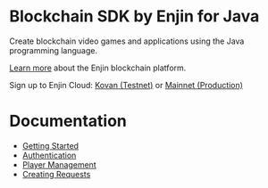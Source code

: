 # Blockchain SDK by Enjin for Java
Create blockchain video games and applications using the Java programming language.

[Learn more](https://enjin.io/) about the Enjin blockchain platform.

Sign up to Enjin Cloud: [Kovan (Testnet)](https://kovan.cloud.enjin.io/) or [Mainnet (Production)](https://cloud.enjin.io/)

Documentation
=================
   * [Getting Started](https://docs.enjin.io/java-getting-started/)
   * [Authentication](https://docs.enjin.io/java-authentication/)
   * [Player Management](https://docs.enjin.io/java-player-management/)
   * [Creating Requests](https://docs.enjin.io/java-creating-requests/)

